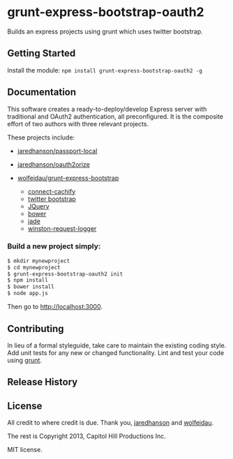 # grunt-express-bootstrap-oauth2

Builds an express projects using grunt which uses twitter bootstrap.

## Getting Started
Install the module: `npm install grunt-express-bootstrap-oauth2 -g`

## Documentation
This software creates a ready-to-deploy/develop Express server with traditional and OAuth2 authentication, all preconfigured. It is the composite effort of two authors with three relevant projects.

These projects include:

* [jaredhanson/passport-local](https://github.com/jaredhanson/passport-local)

* [jaredhanson/oauth2orize](https://github.com/jaredhanson/oauth2orize)

* [wolfeidau/grunt-express-bootstrap](https://github.com/wolfeidau/grunt-express-bootstrap)
    * [connect-cachify](https://github.com/mozilla/connect-cachify)
    * [twitter bootstrap](http://twitter.github.com/bootstrap/)
    * [JQuery](http://jquery.com/)
    * [bower](http://twitter.github.com/bower/)
    * [jade](http://jade-lang.com/)
    * [winston-request-logger](https://github.com/wolfeidau/winston-request-logger)


### Build a new project simply:

```bash
$ mkdir mynewproject
$ cd mynewproject
$ grunt-express-bootstrap-oauth2 init
$ npm install
$ bower install
$ node app.js
```

Then go to <http://localhost:3000>.

## Contributing
In lieu of a formal styleguide, take care to maintain the existing coding style. Add unit tests for any new or changed functionality. Lint and test your code using [grunt](https://github.com/gruntjs/grunt).

## Release History

## License
All credit to where credit is due. Thank you, [jaredhanson](https://github.com/jaredhanson) and
[wolfeidau](https://github.com/wolfeidau).

The rest is Copyright 2013, Capitol Hill Productions Inc. 

MIT license.

